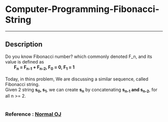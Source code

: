 # Computer-Programming-Fibonacci-String

---

## Description <br>

<body>
    Do you know Fibonacci number? which commonly denoted F_n, and its value is defined as<br>
    <b>&emsp;&emsp;F<sub>n</sub> = F<sub>n-1</sub> + F<sub>n-2</sub>,  F<sub>0</sub> = 0,  F<sub>1</sub> = 1</b> <br>
    <br>
    Today, in thins problem, We are discussing a similar sequence, called Fibonacci string.<br>
    Given 2 string <b>s<sub>0</sub>,  s<sub>1</sub></b>,
    we can create <b>s<sub>n</sub></b> by concatenating <b>s<sub>n-1</sub> and s<sub>n-2</sub></b>, for all n >= 2.
    </body>
</body>
<br>
<br>

### Reference : <a href = "https://noj.tw/problem/122">Normal OJ</a>
